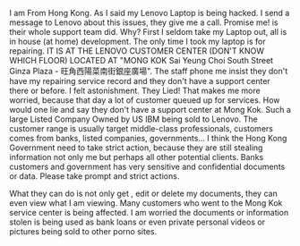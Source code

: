 I am From Hong Kong. As I said my Lenovo Laptop is being hacked. I send a message to Lenovo about this issues, they give me a call. Promise me! is their whole support team did. Why? First I seldom take my Laptop out, all is in house (at home) development. The only time I took my laptop is for repairing. IT IS AT THE LENOVO CUSTOMER CENTER (DON'T KNOW WHICH FLOOR) LOCATED AT 
"MONG KOK Sai Yeung Choi South Street Ginza Plaza - 旺角西陽菜南街銀座廣場". 
The staff phone me insist they don't have my repairing service record and they don't have a support center there or before. I felt astonishment. They Lied! That makes me more worried, because that day a lot of customer queued up for services. How would one lie and say they don't have a support center at Mong Kok. Such a large Listed Company Owned by US IBM being sold to Lenovo. The customer range is usually target middle-class professionals, customers comes from banks, listed companies, governments... I think the Hong Kong Government need to take strict action, because they are still stealing information not only me but perhaps all other potential clients. Banks customers and government has very sensitive and confidential documents or data. Please take prompt and strict actions. 

What they can do is not only get , edit or delete my documents, they can even view what I am viewing. Many customers who went to the Mong Kok service center is being affected. I am worried the documents or information stolen is being used as bank loans or even private personal videos or pictures being sold to other porno sites.  